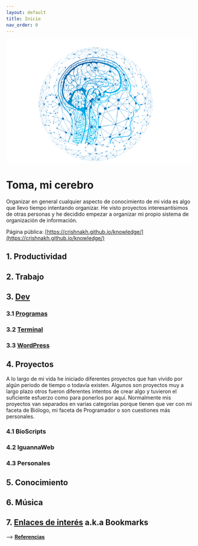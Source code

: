 ```yaml
---
layout: default
title: Inicio
nav_order: 0
---
```


![Logo FGP My Brain](/assets/img/fgp_my_brain.png)
# Toma, mi cerebro
Organizar en general cualquier aspecto de conocimiento de mi vida es algo que llevo tiempo intentando organizar. He visto proyectos interesantísimos de otras personas y he decidido empezar a organizar mi propio sistema de organización de información.

Página pública: [https://crishnakh.github.io/knowledge/](https://crishnakh.github.io/knowledge/)

## 1. Productividad

## 2. Trabajo 

## 3. [Dev](./Dev/Dev.md)
### 3.1 [Programas](./Dev/Programas.md)
### 3.2 [Terminal](./Dev/Terminal.md)
### 3.3 [WordPress](./Dev/WordPress.md)

## 4. Proyectos
A lo largo de mi vida he iniciado diferentes proyectos que han vivido por algún periodo de tiempo o todavía existen. Algunos son proyectos muy a largo plazo otros fueron diferentes intentos de crear algo y tuvieron el suficiente esfuerzo como para ponerlos por aquí. Normalmente mis proyectos van separados en varias categorías porque tienen que ver con mi faceta de Biólogo, mi faceta de Programador o son cuestiones más personales.

### 4.1 BioScripts
### 4.2 IguannaWeb
### 4.3 Personales

## 5. Conocimiento

## 6. Música

## 7. [Enlaces de interés](./Enlaces%20de%20interés/enlaces%20de%20interés.md) a.k.a Bookmarks


--> **[Referencias](./Notas/referencias.md)**
